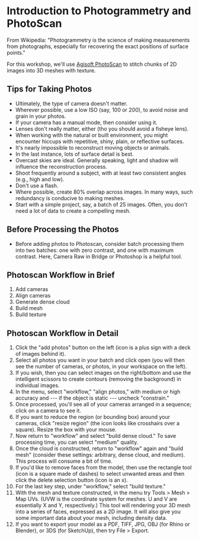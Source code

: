 # Introduction to Photogrammetry and PhotoScan 

From Wikipedia: "Photogrammetry is the science of making measurements from photographs, especially for recovering the exact positions of surface points."

For this workshop, we'll use [Agisoft PhotoScan](http://www.agisoft.com/) to stitch chunks of 2D images into 3D meshes with texture. 

## Tips for Taking Photos

* Ultimately, the type of camera doesn't matter.
* Wherever possible, use a low ISO (say, 100 or 200), to avoid noise and grain in your photos.
* If your camera has a manual mode, then consider using it.
* Lenses don't really matter, either (tho you should avoid a fisheye lens).
* When working with the natural or built environment, you might encounter hiccups with repetitive, shiny, plain, or reflective surfaces. 
* It's nearly impossible to reconstruct moving objects or animals.  
* In the last instance, lots of surface detail is best. 
* Overcast skies are ideal. Generally speaking, light and shadow will influence the reconstruction process. 
* Shoot frequently around a subject, with at least two consistent angles (e.g., high and low). 
* Don't use a flash.  
* Where possible, create 80% overlap across images. In many ways, such redundancy is conducive to making meshes.   
* Start with a simple project, say, a batch of 25 images. Often, you don't need a lot of data to create a compelling mesh.  

## Before Processing the Photos

* Before adding photos to Photoscan, consider batch processing them into two batches: one with zero contrast, and one with maximum contrast. Here, Camera Raw in Bridge or Photoshop is a helpful tool. 

## Photoscan Workflow in Brief

1. Add cameras
2. Align cameras
3. Generate dense cloud
4. Build mesh
5. Build texture

## Photoscan Workflow in Detail  

1. Click the "add photos" button on the left (icon is a plus sign with a deck of images behind it).
2. Select all photos you want in your batch and click open (you will then see the number of cameras, or photos, in your workspace on the left).
3. If you wish, then you can select images on the right/bottom and use the intelligent scissors to create contours (removing the background) in individual images.
4. In the menu, select "workflow," "align photos," with medium or high accuracy and --- if the object is static --- uncheck "constrain."
5. Once processed, you'll see all of your cameras arranged in a sequence; click on a camera to see it. 
6. If you want to reduce the region (or bounding box) around your cameras, click "resize region" (the icon looks like crosshairs over a square). Resize the box with your mouse. 
7. Now return to "workflow" and select "build dense cloud." To save processing time, you can select "medium" quality. 
8. Once the cloud is constructed, return to "workflow" again and "build mesh" (consider these settings: arbitrary, dense cloud, and medium). This process will consume a bit of time. 
9. If you'd like to remove faces from the model, then use the rectangle tool (icon is a square made of dashes) to select unwanted areas and then click the delete selection button (icon is an x). 
10. For the last key step, under "workflow," select "build texture." 
11. With the mesh and texture constructed, in the menu try Tools > Mesh > Map UVs. (UVW is the coordinate system for meshes. U and V are essentially X and Y, respectively.) This tool will rendering your 3D mesh into a series of faces, expressed as a 2D image. It will also give you some important data about your mesh, including density data. 
12. If you want to export your model as a PDF, TIFF, JPG, OBJ (for Rhino or Blender), or 3DS (for SketchUp), then try File > Export. 
